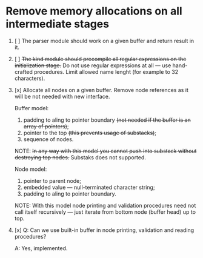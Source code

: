 # Remove memory allocations on all intermediate stages

1.  [ ] The parser module should work on a given buffer and return result
    in it.
2.  [ ] ~~The kind module should precompile all regular expressions on
    the initialization stage.~~ Do not use regular expressions at all — use
    hand-crafted procedures. Limit allowed name lenght (for example to 32
    characters).
3.  [x] Allocate all nodes on a given buffer. Remove node references as it
    will be not needed with new interface.

    Buffer model:
    1.  padding to aling to pointer boundary ~~(not needed if the buffer
        is an array of pointers)~~;
    2.  pointer to the top ~~(this prevents usage of substacks)~~;
    3.  sequence of nodes.

    NOTE: ~~In any way with this model you cannot push into substack without
    destroying top nodes.~~ Substaks does not supported.

    Node model:
    1.  pointer to parent node;
    2.  embedded value — null-terminated character string;
    3.  padding to aling to pointer boundary.

    NOTE: With this model node printing and validation procedures need
    not call itself recursively — just iterate from bottom node (buffer
    head) up to top.
4.  [x] Q: Can we use built-in buffer in node printing, validation and
    reading procedures?

    A: Yes, implemented.

